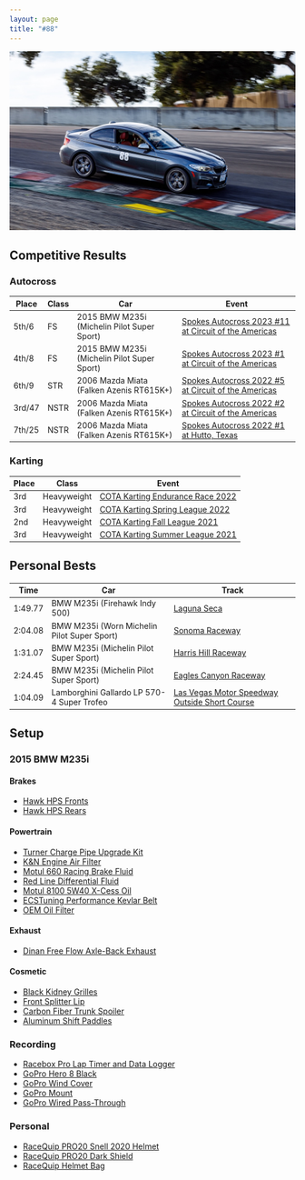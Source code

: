 ```yaml
---
layout: page
title: "#88"
---
```


![Racing](/assets/images/racing.jpg)

## Competitive Results

### Autocross

| Place  | Class | Car                                         | Event                                                                                                     |
| ------ | ----- | ------------------------------------------- | --------------------------------------------------------------------------------------------------------- |
| 5th/6  | FS    | 2015 BMW M235i (Michelin Pilot Super Sport) | [Spokes Autocross 2023 #11 at Circuit of the Americas](https://www.youtube.com/watch?v=dbq5YmRK8uc)       |
| 4th/8  | FS    | 2015 BMW M235i (Michelin Pilot Super Sport) | [Spokes Autocross 2023 #1 at Circuit of the Americas](https://www.youtube.com/watch?v=lrYkOy3d5e4&t=180s) |
| 6th/9  | STR   | 2006 Mazda Miata (Falken Azenis RT615K+)    | [Spokes Autocross 2022 #5 at Circuit of the Americas](https://www.youtube.com/watch?v=9yHiq3Stjhk)        |
| 3rd/47 | NSTR  | 2006 Mazda Miata (Falken Azenis RT615K+)    | [Spokes Autocross 2022 #2 at Circuit of the Americas](https://www.youtube.com/watch?v=nsUCJz0uHlc)        |
| 7th/25 | NSTR  | 2006 Mazda Miata (Falken Azenis RT615K+)    | [Spokes Autocross 2022 #1 at Hutto, Texas](https://www.youtube.com/watch?v=dZJZB_vTlR8)                   |

### Karting

| Place | Class       | Event                                                                                                                  |
| ----- | ----------- | ---------------------------------------------------------------------------------------------------------------------- |
| 3rd   | Heavyweight | [COTA Karting Endurance Race 2022](https://www.youtube.com/watch?v=InAYuCf4yA4)                                        |
| 3rd   | Heavyweight | [COTA Karting Spring League 2022](https://www.youtube.com/watch?v=q_qBtK_ZyA0&list=PLBFRpq3knxCLXptga__abtNahu7Pvtrzz) |
| 2nd   | Heavyweight | [COTA Karting Fall League 2021](https://www.youtube.com/watch?v=ex_DCAO5hTg&list=PLBFRpq3knxCIsAOP97A7Ow7u39QOkhZfF)   |
| 3rd   | Heavyweight | [COTA Karting Summer League 2021](https://www.youtube.com/watch?v=LLW-j7ys0HE&list=PLBFRpq3knxCJIBJJGSex-YmICr0aAobV2) |

## Personal Bests

| Time    | Car                                         | Track                                                                                        |
| ------- | ------------------------------------------- | -------------------------------------------------------------------------------------------- |
| 1:49.77 | BMW M235i (Firehawk Indy 500)               | [Laguna Seca](https://www.youtube.com/watch?v=PtWdV5IlBi8)                                   |
| 2:04.08 | BMW M235i (Worn Michelin Pilot Super Sport) | [Sonoma Raceway](https://www.youtube.com/watch?v=vqPmSHP7nEM)                                |
| 1:31.07 | BMW M235i (Michelin Pilot Super Sport)      | [Harris Hill Raceway](https://www.youtube.com/watch?v=7CT_sJ8GK_k)                           |
| 2:24.45 | BMW M235i (Michelin Pilot Super Sport)      | [Eagles Canyon Raceway](https://www.youtube.com/watch?v=Ojc16QPSUVg)                         |
| 1:04.09 | Lamborghini Gallardo LP 570-4 Super Trofeo  | [Las Vegas Motor Speedway Outside Short Course](https://www.youtube.com/watch?v=CP7HVlMlAlM) |

## Setup

### 2015 BMW M235i

#### Brakes

- [Hawk HPS Fronts](https://amzn.to/4iq3bg6)
- [Hawk HPS Rears](https://amzn.to/4iBoLi5)

#### Powertrain

- [Turner Charge Pipe Upgrade Kit](https://www.turnermotorsport.com/p-584164-n55-hot-side-cold-side-charge-pipes-complete-kit/)
- [K&N Engine Air Filter](https://amzn.to/3J8F2Mr)
- [Motul 660 Racing Brake Fluid](https://amzn.to/3B9dXEl)
- [Red Line Differential Fluid](https://amzn.to/4iBdle7)
- [Motul 8100 5W40 X-Cess Oil](https://amzn.to/3FOLcBK)
- [ECSTuning Performance Kevlar Belt](https://www.ecstuning.com/b-ecs-parts/performance-kevlar-reinforced-belt-n55-f-chassis/8pk1390~ecs/)
- [OEM Oil Filter](https://amzn.to/4bznWDS)

#### Exhaust

- [Dinan Free Flow Axle-Back Exhaust](https://amzn.to/3mBcpP9)

#### Cosmetic

- [Black Kidney Grilles](https://amzn.to/43REWTN)
- [Front Splitter Lip](https://www.ebay.com/itm/334629015635?mkcid=16&mkevt=1&mkrid=711-127632-2357-0&ssspo=osuz1jvpspk&sssrc=4429486&ssuid=Cuazyua3Q8u&var=&widget_ver=artemis&media=COPY)
- [Carbon Fiber Trunk Spoiler](https://amzn.to/3oajG9e)
- [Aluminum Shift Paddles](https://amzn.to/3Rh4i66)

### Recording

- [Racebox Pro Lap Timer and Data Logger](https://amzn.to/405phef)
- [GoPro Hero 8 Black](https://amzn.to/41bnd8N)
- [GoPro Wind Cover](https://amzn.to/41g4HMC)
- [GoPro Mount](https://amzn.to/4fTUOIS)
- [GoPro Wired Pass-Through](https://amzn.to/4iCk5Z7)

### Personal

- [RaceQuip PRO20 Snell 2020 Helmet](https://amzn.to/41SR5W1)
- [RaceQuip PRO20 Dark Shield](https://www.amazon.com/dp/B004QMBFXE/ref=cm_sw_r_as_gl_api_gl_i_CZ2ZZS7D5YHX6V1Q2PC9?linkCode=ml2&tag=gleslie03-20)
- [RaceQuip Helmet Bag](https://amzn.to/3Y1IkI7)
